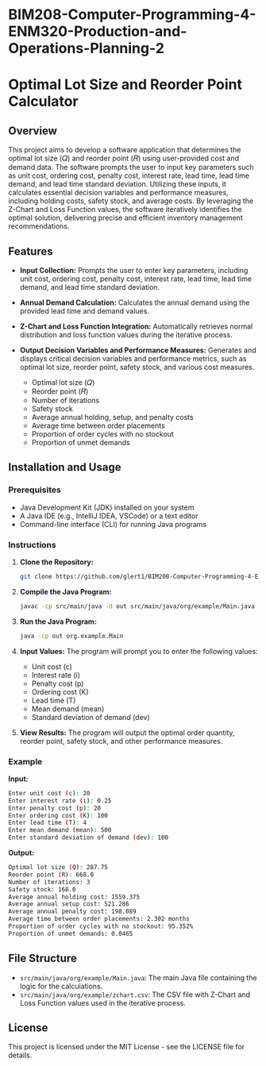 # BIM208-Computer-Programming-4-ENM320-Production-and-Operations-Planning-2
# Optimal Lot Size and Reorder Point Calculator

## Overview
This project aims to develop a software application that determines the optimal lot size (𝑄) and reorder point (𝑅) using user-provided cost and demand data. The software prompts the user to input key parameters such as unit cost, ordering cost, penalty cost, interest rate, lead time, lead time demand, and lead time standard deviation. Utilizing these inputs, it calculates essential decision variables and performance measures, including holding costs, safety stock, and average costs. By leveraging the Z-Chart and Loss Function values, the software iteratively identifies the optimal solution, delivering precise and efficient inventory management recommendations.


## Features
- **Input Collection:** Prompts the user to enter key parameters, including unit cost, ordering cost, penalty cost, interest rate, lead time, lead time demand, and lead time standard deviation.
- **Annual Demand Calculation:** Calculates the annual demand using the provided lead time and demand values.
- **Z-Chart and Loss Function Integration:** Automatically retrieves normal distribution and loss function values during the iterative process.
- **Output Decision Variables and Performance Measures:** Generates and displays critical decision variables and performance metrics, such as optimal lot size, reorder point, safety stock, and various cost measures.

  - Optimal lot size (𝑄)
  - Reorder point (𝑅)
  - Number of iterations
  - Safety stock
  - Average annual holding, setup, and penalty costs
  - Average time between order placements
  - Proportion of order cycles with no stockout
  - Proportion of unmet demands

## Installation and Usage

### Prerequisites
- Java Development Kit (JDK) installed on your system
- A Java IDE (e.g., IntelliJ IDEA, VSCode) or a text editor
- Command-line interface (CLI) for running Java programs

### Instructions
1. **Clone the Repository:**
    ```bash
    git clone https://github.com/glert1/BIM208-Computer-Programming-4-ENM320-Production-and-Operations-Planning-2-Project.git
    ```

2.  **Compile the Java Program:**
    ```bash
    javac -cp src/main/java -d out src/main/java/org/example/Main.java
    ```

3. **Run the Java Program:**
    ```bash
    java -cp out org.example.Main
    ```



4. **Input Values:**
    The program will prompt you to enter the following values:
    - Unit cost (c)
    - Interest rate (i)
    - Penalty cost (p)
    - Ordering cost (K)
    - Lead time (T)
    - Mean demand (mean)
    - Standard deviation of demand (dev)

5. **View Results:**
    The program will output the optimal order quantity, reorder point, safety stock, and other performance measures.

### Example
**Input:**
```bash
Enter unit cost (c): 20
Enter interest rate (i): 0.25
Enter penalty cost (p): 20
Enter ordering cost (K): 100
Enter lead time (T): 4
Enter mean demand (mean): 500
Enter standard deviation of demand (dev): 100
```



**Output:**
```bash
Optimal lot size (Q): 287.75
Reorder point (R): 668.0
Number of iterations: 3
Safety stock: 168.0
Average annual holding cost: 1559.375
Average annual setup cost: 521.286
Average annual penalty cost: 198.089
Average time between order placements: 2.302 months
Proportion of order cycles with no stockout: 95.352%
Proportion of unmet demands: 0.0465
```


## File Structure
- `src/main/java/org/example/Main.java`: The main Java file containing the logic for the calculations.
- `src/main/java/org/example/zchart.csv`: The CSV file with Z-Chart and Loss Function values used in the iterative process.

## License
This project is licensed under the MIT License - see the LICENSE file for details.
